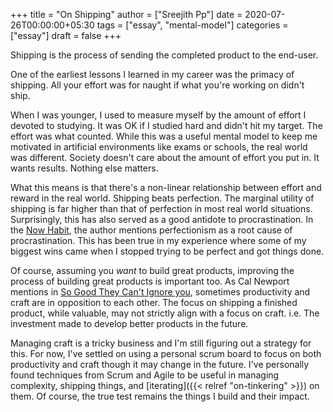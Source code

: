 +++
title = "On Shipping"
author = ["Sreejith Pp"]
date = 2020-07-26T00:00:00+05:30
tags = ["essay", "mental-model"]
categories = ["essay"]
draft = false
+++

Shipping is the process of sending the completed product to the end-user.

One of the earliest lessons I learned in my career was the primacy of shipping. All your effort was for naught if what you're working on didn't ship.

When I was younger, I used to measure myself by the amount of effort I devoted to studying. It was OK if I studied hard and didn't hit my target. The effort was what counted. While this was a useful mental model to keep me motivated in artificial environments like exams or schools, the real world was different. Society doesn't care about the amount of effort you put in. It wants results. Nothing else matters.

What this means is that there's a non-linear relationship between effort and reward in the real world. Shipping beats perfection. The marginal utility of shipping is far higher than that of perfection in most real world situations. Surprisingly, this has also served as a good antidote to procrastination. In the [Now Habit](https://www.goodreads.com/en/book/show/95708), the author mentions perfectionism as a root cause of procrastination. This has been true in my experience where some of my biggest wins came when I stopped trying to be perfect and got things done.

Of course, assuming you _want_ to build great products, improving the process of building great products is important too. As Cal Newport mentions in [So Good They Can't Ignore you](https://www.goodreads.com/book/show/13525945-so-good-they-can-t-ignore-you), sometimes productivity and craft are in opposition to each other. The focus on shipping a finished product, while valuable, may not strictly align with a focus on craft. i.e. The investment made to develop better products in the future.

Managing craft is a tricky business and I'm still figuring out a strategy for this. For now, I've settled on using a personal scrum board to focus on both productivity and craft though it may change in the future. I've personally found techniques from Scrum and Agile to be useful in managing complexity, shipping things, and [iterating]({{< relref "on-tinkering" >}}) on them. Of course, the true test remains the things I build and their impact.
